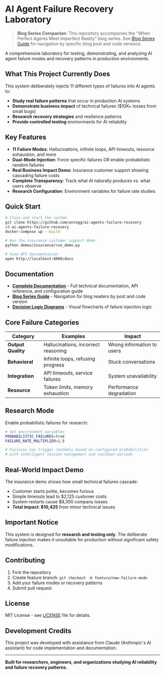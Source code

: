 # AI Agent Failure Recovery Laboratory

> **Blog Series Companion**: This repository accompanies the "When Perfect Agents Meet Imperfect Reality" blog series. See [Blog Series Guide](docs/blog-series-guide.md) for navigation by specific blog post and code versions.

A comprehensive laboratory for testing, demonstrating, and analyzing AI agent failure modes and recovery patterns in production environments.

## What This Project Currently Does

This system deliberately injects 11 different types of failures into AI agents to:
- **Study real failure patterns** that occur in production AI systems
- **Demonstrate business impact** of technical failures ($10K+ losses from small bugs)
- **Research recovery strategies** and resilience patterns
- **Provide controlled testing** environments for AI reliability

## Key Features

- **11 Failure Modes**: Hallucinations, infinite loops, API timeouts, resource exhaustion, and more
- **Dual-Mode Injection**: Force specific failures OR enable probabilistic random failures
- **Real Business Impact Demo**: Insurance customer support showing cascading failure costs
- **Complete Transparency**: Track what AI naturally produces vs. what users observe
- **Research Configuration**: Environment variables for failure rate studies

## Quick Start

```bash
# Clone and start the system
git clone https://github.com/anrogg/ai-agents-failure-recovery
cd ai-agents-failure-recovery
docker-compose up --build

# Run the insurance customer support demo
python demos/insurance/run_demo.py

# View API documentation
open http://localhost:8000/docs
```

## Documentation

- **[Complete Documentation](docs/README-1.md)** - Full technical documentation, API reference, and configuration guide
- **[Blog Series Guide](docs/blog-series-guide.md)** - Navigation for blog readers by post and code version
- **[Decision Logic Diagrams](diagrams/)** - Visual flowcharts of failure injection logic

## Core Failure Categories

| Category | Examples | Impact |
|----------|----------|---------|
| **Output Quality** | Hallucinations, incorrect reasoning | Wrong information to users |
| **Behavioral** | Infinite loops, refusing progress | Stuck conversations |
| **Integration** | API timeouts, service failures | System unavailability |
| **Resource** | Token limits, memory exhaustion | Performance degradation |

## Research Mode

Enable probabilistic failures for research:

```bash
# Set environment variables
PROBABILISTIC_FAILURES=true
FAILURE_RATE_MULTIPLIER=1.5

# Failures now trigger randomly based on configured probabilities
# with intelligent session management and cooldown periods
```

## Real-World Impact Demo

The insurance demo shows how small technical failures cascade:
- Customer starts polite, becomes furious
- Simple timeouts lead to $2,125 customer costs
- System restarts cause $8,300 company losses
- **Total impact: $10,425** from minor technical issues

## Important Notice

This system is designed for **research and testing only**. The deliberate failure injection makes it unsuitable for production without significant safety modifications.

## Contributing

1. Fork the repository
2. Create feature branch: `git checkout -b feature/new-failure-mode`
3. Add your failure modes or recovery patterns
4. Submit pull request

## License

MIT License - see [LICENSE](LICENSE) file for details.

## Development Credits

This project was developed with assistance from Claude (Anthropic's AI assistant) for code implementation and documentation.

---

**Built for researchers, engineers, and organizations studying AI reliability and failure recovery patterns.**